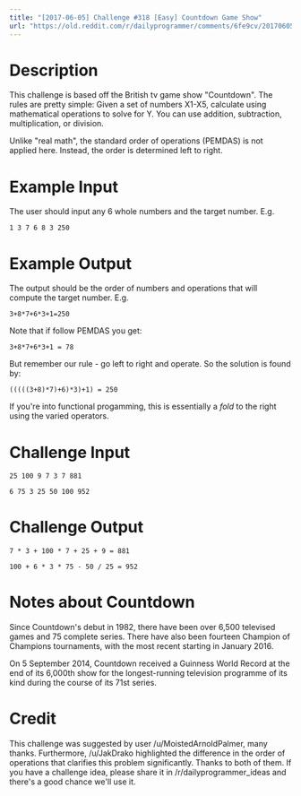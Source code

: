 ```yaml
---
title: "[2017-06-05] Challenge #318 [Easy] Countdown Game Show"
url: "https://old.reddit.com/r/dailyprogrammer/comments/6fe9cv/20170605_challenge_318_easy_countdown_game_show/"
---
```


# Description

This challenge is based off the British tv game show "Countdown". The rules are pretty simple: Given a set of numbers X1-X5, calculate using mathematical operations to solve for Y. You can use addition, subtraction, multiplication, or division. 

Unlike "real math", the standard order of operations (PEMDAS) is not applied here. Instead, the order is determined left to right. 

# Example Input

The user should input any 6 whole numbers and the target number. E.g.

    1 3 7 6 8 3 250

# Example Output

The output should be the order of numbers and operations that will compute the target number. E.g.

    3+8*7+6*3+1=250
	
Note that if follow PEMDAS you get:

	3+8*7+6*3+1 = 78

But remember our rule - go left to right and operate. So the solution is found by:

	(((((3+8)*7)+6)*3)+1) = 250

If you're into functional progamming, this is essentially a *fold* to the right using the varied operators. 
	
# Challenge Input

	25 100 9 7 3 7 881
	
	6 75 3 25 50 100 952

# Challenge Output

	7 * 3 + 100 * 7 + 25 + 9 = 881
	
	100 + 6 * 3 * 75 - 50 / 25 = 952
	
# Notes about Countdown

Since Countdown's debut in 1982, there have been over 6,500 televised games and 75 complete series. There have also been fourteen Champion of Champions tournaments, with the most recent starting in January 2016.

On 5 September 2014, Countdown received a Guinness World Record at the end of its 6,000th show for the longest-running television programme of its kind during the course of its 71st series.

# Credit

This challenge was suggested by user /u/MoistedArnoldPalmer, many thanks. Furthermore, /u/JakDrako highlighted the difference in the order of operations that clarifies this problem significantly. Thanks to both of them. If you have a challenge idea, please share it in /r/dailyprogrammer_ideas and there's a good chance we'll use it. 